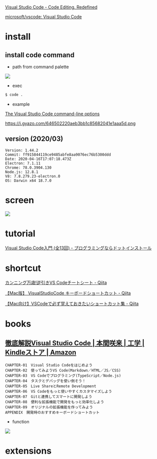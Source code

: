 
[Visual Studio Code - Code Editing. Redefined](https://code.visualstudio.com/)

[microsoft/vscode: Visual Studio Code](https://github.com/microsoft/vscode)

# install

## install code command

- path from command palette

![](https://i.gyazo.com/39bce927fea71a5ced7a957b53c42826.png)

- exec

```sh
$ code .
```

- example

[The Visual Studio Code command-line options](https://code.visualstudio.com/docs/editor/command-line)

https://i.gyazo.com/646502220aeb3bb1c85682041e1aaa5d.png


## version (2020/03)

```
Version: 1.44.2
Commit: ff915844119ce9485abfe8aa9076ec76b5300ddd
Date: 2020-04-16T17:07:18.473Z
Electron: 7.1.11
Chrome: 78.0.3904.130
Node.js: 12.8.1
V8: 7.8.279.23-electron.0
OS: Darwin x64 18.7.0
```

# screen

![](https://i.gyazo.com/a418960ea3a222161cbb767ee282823a.png)


# tutorial

[Visual Studio Code入門 (全13回) - プログラミングならドットインストール](https://dotinstall.com/lessons/basic_vscode)

# shortcut

[カンニング万歳!逆引きVS Codeチートシート - Qiita](https://qiita.com/4_mio_11/items/e304809b10c400fba407)

[【Mac版】 VisualStudioCode キーボードショートカット - Qiita](https://qiita.com/naru0504/items/99495c4482cd158ddca8)

[【Mac向け】VSCodeで必ず覚えておきたいショートカット集 - Qiita](https://qiita.com/1coin178/items/1cfa68c41a4e098ea8ae)

# books

## [徹底解説Visual Studio Code | 本間咲来 | 工学 | Kindleストア | Amazon](https://www.amazon.co.jp/dp/B07YD6VFSK)

```
CHAPTER-01　Visual Studio Codeをはじめよう
CHAPTER-02　使ってみようVS Code(Markdown／HTML／JS／CSS)
CHAPTER-03　VS Codeでプログラミング(TypeScript／Node.js)
CHAPTER-04　タスクとデバッグを使い倒そう！
CHAPTER-05　Live ShareとRemote Development
CHAPTER-06　VS Codeをもっと使いやすくカスタマイズしよう
CHAPTER-07　Gitと連携してスマートに開発しよう
CHAPTER-08　便利な拡張機能で開発をもっと効率化しよう
CHAPTER-09　オリジナルの拡張機能を作ってみよう
APPENDIX　開発時のおすすめキーボードショートカット
```

- function

![](https://i.gyazo.com/682d337d5d46ef470ec4e702d6e02725.png)


# extensions


